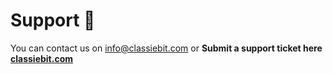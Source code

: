 # Support 🙏

You can contact us on info@classiebit.com or **Submit a support ticket here [classiebit.com](https://classiebit.com)**

